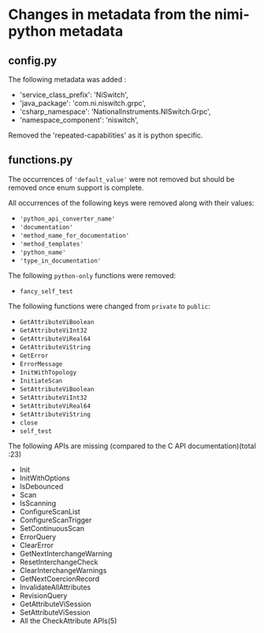# Changes in metadata from the nimi-python metadata

## config.py

The following metadata was added : 
- 'service_class_prefix': 'NiSwitch',
- 'java_package': 'com.ni.niswitch.grpc',
- 'csharp_namespace': 'NationalInstruments.NISwitch.Grpc',
- 'namespace_component': 'niswitch',

Removed the 'repeated-capabilities' as it is python specific.

## functions.py

The occurrences of `'default_value'` were not removed but should be removed once enum support is complete.

All occurrences of the following keys were removed along with their values:
- `'python_api_converter_name'`
- `'documentation'`
- `'method_name_for_documentation'`
- `'method_templates'`
- `'python_name'`
- `'type_in_documentation'`

The following `python-only` functions were removed:
- `fancy_self_test`

The following functions were changed from `private` to `public`:
- `GetAttributeViBoolean`
- `GetAttributeViInt32`
- `GetAttributeViReal64`
- `GetAttributeViString`
- `GetError`
- `ErrorMessage`
- `InitWithTopology`
- `InitiateScan`
- `SetAttributeViBoolean`
- `SetAttributeViInt32`
- `SetAttributeViReal64`
- `SetAttributeViString`
- `close`
- `self_test`

The following APIs are missing (compared to the C API documentation)(total :23)
- Init
- InitWithOptions
- IsDebounced
- Scan
- IsScanning
- ConfigureScanList
- ConfigureScanTrigger
- SetContinuousScan
- ErrorQuery
- ClearError
- GetNextInterchangeWarning
- ResetInterchangeCheck
- ClearInterchangeWarnings
- GetNextCoercionRecord
- InvalidateAllAttributes
- RevisionQuery
- GetAttributeViSession
- SetAttributeViSession
- All the CheckAttribute APIs(5)
